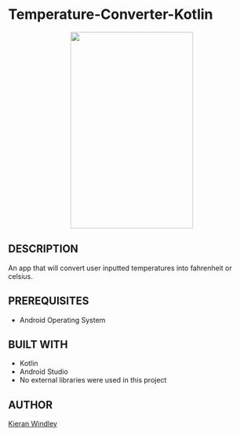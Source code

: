 # Temperature-Converter-Kotlin
<p align="center">
  <img src="tempconvertgif.gif" align="center" width="250" height="400" />
</p>


## DESCRIPTION ##
An app that will convert user inputted temperatures into fahrenheit or celsius.

## PREREQUISITES ##
* Android Operating System
## BUILT WITH ##
* Kotlin
* Android Studio
* No external libraries were used in this project

## AUTHOR ##
[Kieran Windley](http://github.com/ksw5)
